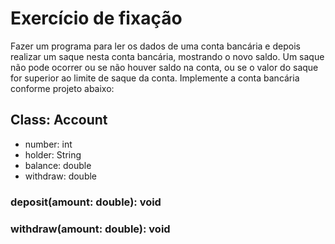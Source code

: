 # Exercício de fixação
Fazer um programa para ler os dados de uma conta bancária e depois realizar um
saque nesta conta bancária, mostrando o novo saldo. Um saque não pode ocorrer
ou se não houver saldo na conta, ou se o valor do saque for superior ao limite de
saque da conta. Implemente a conta bancária conforme projeto abaixo:

## Class: Account
- number: int
- holder: String
- balance: double
- withdraw: double

### deposit(amount: double): void
### withdraw(amount: double): void